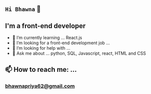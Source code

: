 ## `Hi Bhawna` 👋
## I'm a front-end developer

- 🌱 I’m currently learning ... React.js 
- 👯 I’m looking for a front-end development job ...
- 🤔 I’m looking for help with ...
- 💬 Ask me about ... python, SQL, Javascript, react, HTML and CSS

## 📫 How to reach me: ...
### bhawnapriya62@gmail.com
